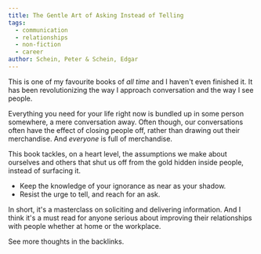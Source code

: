 ```yaml
---
title: The Gentle Art of Asking Instead of Telling
tags:
  - communication
  - relationships
  - non-fiction
  - career
author: Schein, Peter & Schein, Edgar
---
```

This is one of my favourite books of _all time_ and I haven't even finished it. It has been revolutionizing the way I approach conversation and the way I see people.

Everything you need for your life right now is bundled up in some person somewhere, a mere conversation away. Often though, our conversations often have the effect of closing people off, rather than drawing out their merchandise. And *everyone* is full of merchandise.

This book tackles, on a heart level, the assumptions we make about ourselves and others that shut us off from the gold hidden inside people, instead of surfacing it.

- Keep the knowledge of your ignorance as near as your shadow.
- Resist the urge to tell, and reach for an ask.

In short, it's a masterclass on soliciting and delivering information. And I think it's a must read for anyone serious about improving their relationships with people whether at home or the workplace.

See more thoughts in the backlinks.